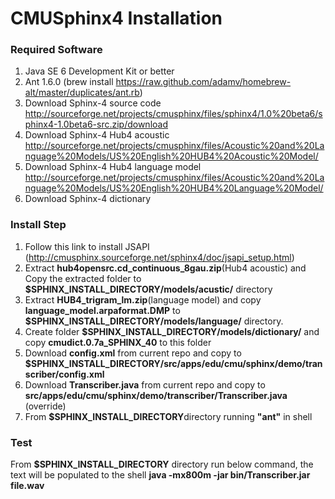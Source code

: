 # CMUSphinx4 Installation
### Required Software
1. Java SE 6 Development Kit or better
2. Ant 1.6.0 (brew install https://raw.github.com/adamv/homebrew-alt/master/duplicates/ant.rb)
3. Download Sphinx-4 source code
  http://sourceforge.net/projects/cmusphinx/files/sphinx4/1.0%20beta6/sphinx4-1.0beta6-src.zip/download
4. Download Sphinx-4 Hub4 acoustic 
  http://sourceforge.net/projects/cmusphinx/files/Acoustic%20and%20Language%20Models/US%20English%20HUB4%20Acoustic%20Model/
5. Download Sphinx-4 Hub4 language model
  http://sourceforge.net/projects/cmusphinx/files/Acoustic%20and%20Language%20Models/US%20English%20HUB4%20Language%20Model/ 
6. Download Sphinx-4 dictionary

### Install Step
1. Follow this link to install JSAPI (http://cmusphinx.sourceforge.net/sphinx4/doc/jsapi_setup.html)
2. Extract **hub4opensrc.cd_continuous_8gau.zip**(Hub4 acoustic) and Copy the extracted folder to **$SPHINX_INSTALL_DIRECTORY/models/acustic/** directory 
3. Extract **HUB4_trigram_lm.zip**(language model) and copy **language_model.arpaformat.DMP** to **$SPHINX_INSTALL_DIRECTORY/models/language/** directory.
4. Create folder **$SPHINX_INSTALL_DIRECTORY/models/dictionary/** and copy **cmudict.0.7a_SPHINX_40** to this folder
5. Download **config.xml** from current repo and copy to **$SPHINX_INSTALL_DIRECTORY/src/apps/edu/cmu/sphinx/demo/transcriber/config.xml**
6. Download **Transcriber.java** from current repo and copy to **src/apps/edu/cmu/sphinx/demo/transcriber/Transcriber.java** (override)
7. From **$SPHINX_INSTALL_DIRECTORY**directory running **"ant"** in shell

### Test
From **$SPHINX_INSTALL_DIRECTORY** directory run below command, the text will be populated to the shell
**java -mx800m -jar bin/Transcriber.jar file.wav**


